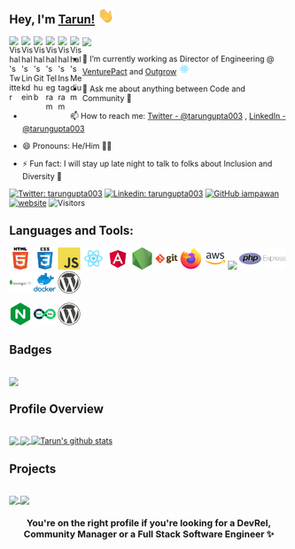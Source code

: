 
<!--
**gtarun/gtarun** is a ✨ _special_ ✨ repository because its `README.md` (this file) appears on your GitHub profile.

Here are some ideas to get you started:

- 🔭 I’m currently working on ...
- 🌱 I’m currently learning ...
- 👯 I’m looking to collaborate on ...
- 🤔 I’m looking for help with ...
- 💬 Ask me about ...
- 📫 How to reach me: ...
- 😄 Pronouns: ...
- ⚡ Fun fact: ...
-->
## Hey, I'm [Tarun!](https://gtarun.github.io) <img src="https://github.com/ManthanUgemuge/ManthanUgemuge/blob/main/Assets/Hi.gif" height="29px" width="29px">


<a href="https://github.com/gtarun">
  <img align="center" src="https://hits.seeyoufarm.com/api/count/incr/badge.svg?url=https%3A%2F%2Fgithub.com%2F{gtarun}1212%2Fhit-counter" />
</a>
<a href="https://twitter.com/intent/user?screen_name=tarungupta003">
  <img align="left" alt="Vishal's Twitter" width="22px" src="https://cdn.jsdelivr.net/npm/simple-icons@v3/icons/twitter.svg" />
</a>
<a href="https://linkedin.com/in/tarungupta003">
  <img align="left" alt="Vishal's Linkdein" width="22px" src="https://cdn.jsdelivr.net/npm/simple-icons@v3/icons/linkedin.svg" />
</a>
<a href="https://github.com/gtarun">
  <img align="left" alt="Vishal's Github" width="22px" src="https://cdn.jsdelivr.net/npm/simple-icons@v3/icons/github.svg" />
</a>
<a href="https://t.me/soul.tarun">
  <img align="left" alt="Vishal's Telegram" width="22px" src="https://cdn.jsdelivr.net/npm/simple-icons@v3/icons/telegram.svg" />
</a>
<a href="https://instagram.com/tarungupta003/">
  <img align="left" alt="Vishal's Instagram" width="22px" src="https://cdn.jsdelivr.net/npm/simple-icons@v3/icons/instagram.svg" />
</a>
<a href="https://medium.com/@gtarun24">
  <img align="left" alt="Vishal's Medium" width="22px" src="https://cdn.jsdelivr.net/npm/simple-icons@v3/icons/medium.svg" />
</a>
<!-- <a href="https://dev.to/kindavishal" style="display:none">
  <img align="left" alt="Vishal's Dev.to" width="22px" src="https://cdn.shopify.com/s/files/1/1626/8507/files/Dev_400x400_50x.png" />
</a>
<a href="https://dribbble.com/kindavishal">
  <img align="left" alt="Vishal's Dribble" width="22px" src="https://cdn.jsdelivr.net/npm/simple-icons@v3/icons/dribbble.svg" />
</a>

-->
<br/>
<br/>


<!-- - 🔭 I’m currently working -->
<!-- - 👯 I’m looking to collaborate on . -->
- 🌱 I’m currently working as Director of Engineering @ <a href="https://venturepact.com">VenturePact</a> and <a href="https://outgrow.co">Outgrow</a> <code><img height="20" src="https://raw.githubusercontent.com/github/explore/80688e429a7d4ef2fca1e82350fe8e3517d3494d/topics/react/react.png"></code> 

- 💬 Ask me about anything between Code and Community 💖
- 📫 How to reach me: [Twitter - @tarungupta003](https://twitter.com/intent/user?screen_name=tarungupta003) , [LinkedIn - @tarungupta003](https://www.linkedin.com/in/tarungupta003/)
- 😄 Pronouns: He/Him 💁‍♂️
- ⚡ Fun fact: I will stay up late night to talk to folks about Inclusion and Diversity :owl:

[![Twitter: tarungupta003](https://img.shields.io/twitter/follow/tarungupta003?style=social)](https://twitter.com/intent/user?screen_name=tarungupta003)
[![Linkedin: tarungupta003](https://img.shields.io/badge/-tarungupta003-blue?style=flat-square&logo=Linkedin&logoColor=white&link=https://www.linkedin.com/in/tarungupta003/)](https://www.linkedin.com/in/tarungupta003/)
[![GitHub iampawan](https://img.shields.io/github/followers/gtarun?label=follow&style=social)](https://github.com/gtarun)
[![website](https://img.shields.io/badge/PortfolioWebsite-gtarun.github.io-2648ff?style=flat-square&logo=firefox)](https://gtarun.github.io/)
![Visitors](https://api.visitorbadge.io/api/visitors?path=https%3A%2F%2Fgithub.com%2Fgtarun&labelColor=%23ff8a65&countColor=%23d9e3f0&style=plastic)


## **Languages and Tools:** 

<code><img height="40" src="https://raw.githubusercontent.com/github/explore/80688e429a7d4ef2fca1e82350fe8e3517d3494d/topics/html/html.png"></code>
<code><img height="40" src="https://raw.githubusercontent.com/github/explore/80688e429a7d4ef2fca1e82350fe8e3517d3494d/topics/css/css.png"></code>
<code><img height="40" src="https://raw.githubusercontent.com/github/explore/80688e429a7d4ef2fca1e82350fe8e3517d3494d/topics/javascript/javascript.png"></code>
<code><img height="40" src="https://raw.githubusercontent.com/github/explore/80688e429a7d4ef2fca1e82350fe8e3517d3494d/topics/react/react.png"></code>
<code><img height="40" src="https://raw.githubusercontent.com/github/explore/e94815998e4e0713912fed477a1f346ec04c3da2/topics/angular/angular.png"></code>
<code><img height="40" src="https://raw.githubusercontent.com/github/explore/80688e429a7d4ef2fca1e82350fe8e3517d3494d/topics/nodejs/nodejs.png"></code>
<code><img height="40" src="https://raw.githubusercontent.com/github/explore/80688e429a7d4ef2fca1e82350fe8e3517d3494d/topics/git/git.png"></code>
<code><img height="40" src="https://raw.githubusercontent.com/github/explore/728542e0d33f83720614f61923a9cb424264db23/topics/firefox/firefox.png"></code>
<code><img height="40" src="https://raw.githubusercontent.com/github/explore/728542e0d33f83720614f61923a9cb424264db23/topics/aws/aws.png"></code>
<code><img height="40" src="https://raw.githubusercontent.com/github/explore/728542e0d33f83720614f61923a9cb424264db23/topics/aws/cloudfront.png"></code>
<code><img height="40" src="https://raw.githubusercontent.com/github/explore/728542e0d33f83720614f61923a9cb424264db23/topics/php/php.png"></code>
<code><img height="40" src="https://raw.githubusercontent.com/github/explore/728542e0d33f83720614f61923a9cb424264db23/topics/express/express.png"></code>
<code><img height="40" src="https://raw.githubusercontent.com/github/explore/728542e0d33f83720614f61923a9cb424264db23/topics/mongodb/mongodb.png"></code>
<code><img height="40" src="https://raw.githubusercontent.com/github/explore/728542e0d33f83720614f61923a9cb424264db23/topics/docker/docker.png"></code>
<code><img height="40" src="https://raw.githubusercontent.com/github/explore/728542e0d33f83720614f61923a9cb424264db23/topics/wordpress/wordpress.png"></code>

<code><img height="40" src="https://raw.githubusercontent.com/github/explore/728542e0d33f83720614f61923a9cb424264db23/topics/nginx/nginx.png"></code>
<code><img height="40" src="https://raw.githubusercontent.com/github/explore/728542e0d33f83720614f61923a9cb424264db23/topics/devops/devops.png"></code>
<code><img height="40" src="https://raw.githubusercontent.com/github/explore/728542e0d33f83720614f61923a9cb424264db23/topics/wordpress/wordpress.png"></code>



 
## **Badges**
<br />
<a href="https://github.com/gtarun">
  <img align="center" src="https://github-profile-trophy.vercel.app/?username=gtarun" />
</a>

<br />

## **Profile Overview**
<br />
<a href="https://github.com/gtarun">
  <img align="center" src="https://github-profile-summary-cards.vercel.app/api/cards/profile-details?username=gtarun&theme=vue" />
</a>

<a href="https://github.com/gtarun">
  <img align="center" src="https://github-readme-stats.vercel.app/api/top-langs/?username=gtarun&theme=light&hide_langs_below=1" />
</a>
<a href="https://github.com/gtarun">
 <img align="center" src="https://github-readme-stats.vercel.app/api?username=gtarun&show_icons=true&theme=light&line_height=27" alt="Tarun's github stats"/>
</a>
<br />

## **Projects**
<br />
<a href="https://github.com/gtarun/gtarun.github.io">
  <img align="center" src="https://github-readme-stats.vercel.app/api/pin/?username=gtarun&repo=gtarun.github.io&theme=light" />
</a>
<a href="https://github.com/venturepact/aweber">
  <img align="center" src="https://github-readme-stats.vercel.app/api/pin/?username=venturepact&repo=aweber&theme=light" />
</a>


<div align="center">

### You're on the right profile if you're looking for a DevRel, Community Manager or a Full Stack Software Engineer ✨

</div>

